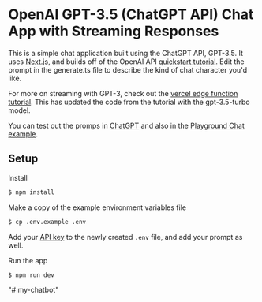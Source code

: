 # OpenAI GPT-3.5 (ChatGPT API) Chat App with Streaming Responses

This is a simple chat application built using the ChatGPT API, GPT-3.5. It uses [Next.js](https://nextjs.org/), and builds off of the OpenAI API [quickstart tutorial](https://beta.openai.com/docs/quickstart). Edit the prompt in the generate.ts file to describe the kind of chat character you'd like.

For more on streaming with GPT-3, check out the [vercel edge function tutorial](https://vercel.com/blog/gpt-3-app-next-js-vercel-edge-functions). This has updated the code from the tutorial with the gpt-3.5-turbo model.

You can test out the promps in [ChatGPT](https://chat.openai.com/) and also in the [Playground Chat example](https://platform.openai.com/playground/p/default-chat?mode=chat).

## Setup

Install

```bash
$ npm install
```

Make a copy of the example environment variables file

```bash
$ cp .env.example .env
```

Add your [API key](https://beta.openai.com/account/api-keys) to the newly created `.env` file, and add your prompt as well.

Run the app

```bash
$ npm run dev
```
"# my-chatbot" 
